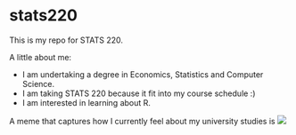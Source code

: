 # stats220

This is my repo for STATS 220. 

A little about me:

- I am undertaking a degree in Economics, Statistics and Computer Science. 
- I am taking STATS 220 because it fit into my course schedule :)
- I am interested in learning about R.

A meme that captures how I currently feel about my university studies is ![]([(https://www.reddit.com/r/statisticsmemes/comments/qlpsvn/stop_doing_statistics/)])
